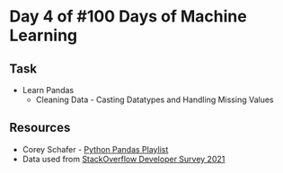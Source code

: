 # Day 4 of #100 Days of Machine Learning

## Task
- Learn Pandas
    - Cleaning Data - Casting Datatypes and Handling Missing Values

## Resources
- Corey Schafer - [Python Pandas Playlist](https://www.youtube.com/playlist?list=PL-osiE80TeTsWmV9i9c58mdDCSskIFdDS)
- Data used from [StackOverflow Developer Survey 2021](https://insights.stackoverflow.com/survey)